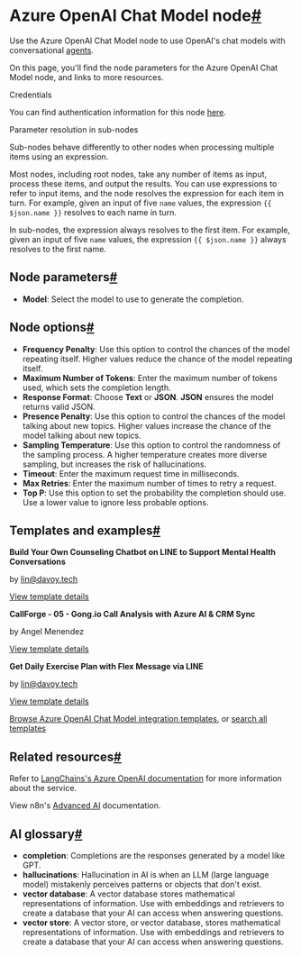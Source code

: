 [](https://github.com/n8n-io/n8n-docs/edit/main/docs/integrations/builtin/cluster-nodes/sub-nodes/n8n-nodes-langchain.lmchatazureopenai.md "Edit this page")

# Azure OpenAI Chat Model node[#](#azure-openai-chat-model-node "Permanent link")

Use the Azure OpenAI Chat Model node to use OpenAI's chat models with conversational [agents](../../../../../glossary/#ai-agent).

On this page, you'll find the node parameters for the Azure OpenAI Chat Model node, and links to more resources.

Credentials

You can find authentication information for this node [here](../../../credentials/azureopenai/).

Parameter resolution in sub-nodes

Sub-nodes behave differently to other nodes when processing multiple items using an expression.

Most nodes, including root nodes, take any number of items as input, process these items, and output the results. You can use expressions to refer to input items, and the node resolves the expression for each item in turn. For example, given an input of five `name` values, the expression `{{ $json.name }}` resolves to each name in turn.

In sub-nodes, the expression always resolves to the first item. For example, given an input of five `name` values, the expression `{{ $json.name }}` always resolves to the first name.

## Node parameters[#](#node-parameters "Permanent link")

*   **Model**: Select the model to use to generate the completion.

## Node options[#](#node-options "Permanent link")

*   **Frequency Penalty**: Use this option to control the chances of the model repeating itself. Higher values reduce the chance of the model repeating itself.
*   **Maximum Number of Tokens**: Enter the maximum number of tokens used, which sets the completion length.
*   **Response Format**: Choose **Text** or **JSON**. **JSON** ensures the model returns valid JSON.
*   **Presence Penalty**: Use this option to control the chances of the model talking about new topics. Higher values increase the chance of the model talking about new topics.
*   **Sampling Temperature**: Use this option to control the randomness of the sampling process. A higher temperature creates more diverse sampling, but increases the risk of hallucinations.
*   **Timeout**: Enter the maximum request time in milliseconds.
*   **Max Retries**: Enter the maximum number of times to retry a request.
*   **Top P**: Use this option to set the probability the completion should use. Use a lower value to ignore less probable options.

## Templates and examples[#](#templates-and-examples "Permanent link")

**Build Your Own Counseling Chatbot on LINE to Support Mental Health Conversations**

by lin@davoy.tech

[View template details](https://n8n.io/workflows/2975-build-your-own-counseling-chatbot-on-line-to-support-mental-health-conversations/)

**CallForge - 05 - Gong.io Call Analysis with Azure AI & CRM Sync**

by Angel Menendez

[View template details](https://n8n.io/workflows/3035-callforge-05-gongio-call-analysis-with-azure-ai-and-crm-sync/)

**Get Daily Exercise Plan with Flex Message via LINE**

by lin@davoy.tech

[View template details](https://n8n.io/workflows/2988-get-daily-exercise-plan-with-flex-message-via-line/)

[Browse Azure OpenAI Chat Model integration templates](https://n8n.io/integrations/azure-openai-chat-model/), or [search all templates](https://n8n.io/workflows/)

## Related resources[#](#related-resources "Permanent link")

Refer to [LangChains's Azure OpenAI documentation](https://js.langchain.com/docs/integrations/chat/azure) for more information about the service.

View n8n's [Advanced AI](../../../../../advanced-ai/) documentation.

## AI glossary[#](#ai-glossary "Permanent link")

*   **completion**: Completions are the responses generated by a model like GPT.
*   **hallucinations**: Hallucination in AI is when an LLM (large language model) mistakenly perceives patterns or objects that don't exist.
*   **vector database**: A vector database stores mathematical representations of information. Use with embeddings and retrievers to create a database that your AI can access when answering questions.
*   **vector store**: A vector store, or vector database, stores mathematical representations of information. Use with embeddings and retrievers to create a database that your AI can access when answering questions.